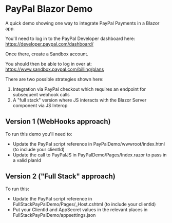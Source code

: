# PayPal Blazor Demo

A quick demo showing one way to integrate PayPal Payments in a Blazor app.

You'll need to log in to the PayPal Developer dashboard here: https://developer.paypal.com/dashboard/

Once there, create a Sandbox account.

You should then be able to log in over at: https://www.sandbox.paypal.com/billing/plans

There are two possible strategies shown here:

1. Integration via PayPal checkout which requires an endpoint for subsequent webhook calls
1. A "full stack" version where JS interacts with the Blazor Server component via JS Interop

## Version 1 (WebHooks approach)

To run this demo you'll need to:
- Update the PayPal script reference in PayPalDemo/wwwroot/index.html (to include your clientId)
- Update the call to PayPalJS in PayPalDemo/Pages/Index.razor to pass in a valid planId

## Version 2 ("Full Stack" approach)

To run this:
- Update the PayPal script reference in FullStackPayPalDemo/Pages/_Host.cshtml (to include your clientId)
- Put your ClientId and AppSecret values in the relevant places in FullStackPayPalDemo/appsettings.json
